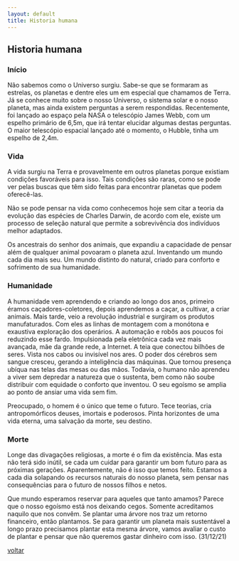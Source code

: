 ```yaml
---
layout: default
title: Historia humana
--- 
```


## Historia humana

### Início

Não sabemos como o Universo surgiu. Sabe-se que se formaram as estrelas, os planetas e dentre eles um em especial que chamamos de Terra. Já se conhece muito sobre o nosso Universo, o sistema solar e o nosso planeta, mas ainda existem perguntas a serem respondidas. Recentemente, foi lançado ao espaço pela NASA o telescópio James Webb, com um espelho primário de 6,5m, que irá tentar elucidar algumas destas perguntas. O maior telescópio espacial lançado até o momento, o Hubble, tinha um espelho de 2,4m.

### Vida

A vida surgiu na Terra e provavelmente em outros planetas porque existiam condições favoráveis para isso. Tais condições são raras, como se pode ver pelas buscas que têm sido feitas para encontrar planetas que podem oferecê-las.

Não se pode pensar na vida como conhecemos hoje sem citar a teoria da evolução das espécies de Charles Darwin, de acordo com ele, existe um processo de seleção natural que permite a sobrevivência dos indivíduos melhor adaptados.

Os ancestrais do senhor dos animais, que expandiu a capacidade de pensar além de qualquer animal povoaram o planeta azul. Inventando um mundo cada dia mais seu. Um mundo distinto do natural, criado para conforto e sofrimento de sua humanidade.

### Humanidade

A humanidade vem aprendendo e criando ao longo dos anos, primeiro éramos caçadores-coletores, depois aprendemos a caçar, a cultivar, a criar animais. Mais tarde, veio a revolução industrial e surgiram os produtos manufaturados. Com eles as linhas de montagem com a monótona e exaustiva exploração dos operários. A automação e robôs aos poucos foi reduzindo esse fardo. Impulsionada pela eletrônica cada vez mais avançada, mãe da grande rede, a Internet. A teia que conectou bilhões de seres. Vista nos cabos ou invisível nos ares. O poder dos cérebros sem sangue cresceu, gerando a inteligência das máquinas. Que tornou presença ubíqua nas telas  das mesas ou das mãos. Todavia, o humano não aprendeu a viver sem depredar a natureza que o sustenta, bem como não soube distribuir com equidade o conforto que inventou. O seu egoísmo se amplia ao ponto de ansiar uma vida sem fim.

Preocupado, o homem é o único que teme o futuro. Tece teorias, cria antropomórficos deuses, imortais e poderosos. Pinta horizontes de uma vida eterna, uma salvação da morte, seu destino.

### Morte

Longe das divagações religiosas, a morte é o fim da existência. Mas esta não terá sido inútil, se cada um cuidar para garantir um bom futuro para as próximas gerações. Aparentemente, não é isso que temos feito. Estamos a cada dia solapando os recursos naturais do nosso planeta, sem pensar nas consequências para o futuro de nossos filhos e netos.

Que mundo esperamos reservar para aqueles que tanto amamos? Parece que o nosso egoísmo está nos deixando cegos. Somente acreditamos naquilo que nos convêm. Se plantar uma árvore nos traz um retorno financeiro, então plantamos. Se para garantir um planeta mais sustentável a longo prazo precisamos plantar esta mesma árvore, vamos avaliar o custo de plantar e pensar que não queremos gastar dinheiro com isso.   (31/12/21)

[voltar](./)